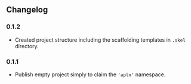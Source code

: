 ## Changelog ##

### 0.1.2 ###
* Created project structure including the scaffolding templates in `.skel` directory.

### 0.1.1 ###
* Publish empty project simply to claim the `'apln'` namespace.
